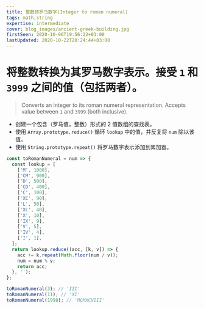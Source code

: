 ```yaml
---
title: 整数转罗马数字(Integer to roman numeral)
tags: math,string
expertise: intermediate
cover: blog_images/ancient-greek-building.jpg
firstSeen: 2020-10-06T19:56:22+03:00
lastUpdated: 2020-10-22T20:24:44+03:00
---
```


# 将整数转换为其罗马数字表示。接受 `1` 和 `3999` 之间的值（包括两者）。
> Converts an integer to its roman numeral representation.
> Accepts value between `1` and `3999` (both inclusive).

- 创建一个包含（罗马值，整数）形式的 2 值数组的查找表。
- 使用 `Array.prototype.reduce()` 循环 `lookup` 中的值，并反复将 `num` 除以该值。
- 使用 `String.prototype.repeat()` 将罗马数字表示添加到累加器。

```js
const toRomanNumeral = num => {
  const lookup = [
    ['M', 1000],
    ['CM', 900],
    ['D', 500],
    ['CD', 400],
    ['C', 100],
    ['XC', 90],
    ['L', 50],
    ['XL', 40],
    ['X', 10],
    ['IX', 9],
    ['V', 5],
    ['IV', 4],
    ['I', 1],
  ];
  return lookup.reduce((acc, [k, v]) => {
    acc += k.repeat(Math.floor(num / v));
    num = num % v;
    return acc;
  }, '');
};
```

```js
toRomanNumeral(3); // 'III'
toRomanNumeral(11); // 'XI'
toRomanNumeral(1998); // 'MCMXCVIII'
```
